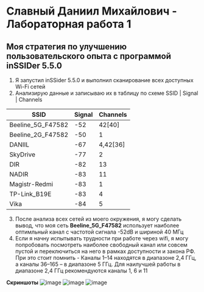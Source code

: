 # Славный Даниил Михайлович - Лабораторная работа 1
## Моя стратегия по улучшению пользовательского опыта с программой inSSIDer 5.5.0

1. Я запустил inSSider 5.5.0 и выполнил сканирование всех доступных Wi-Fi сетей
2. Анализирую данные и записываю их в таблицу по схеме SSID | Signal | Channels

| SSID              | Signal | Channels |
|-------------------|--------|----------|
| Beeline_5G_F47582 | -52    | 42[40]   |
| Beeline_2G_F47582 | -50    | 1        |
| DANIIL            | -67    | 4,42[36] |
| SkyDrive          | -77    | 2        |
| DIR               | -82    | 13       |
| NADIR             | -83    | 11       |
| Magistr-Redmi     | -83    | 1        |
| TP-Link_B19E      | -83    | 4        |
| Vika              | -84    | 5        |

3. После анализа всех сетей из моего окружения, я могу сделать вывод, что моя сеть **Beeline_5G_F47582** использует наиболее оптимльный канал с частотой сигнала -52dB и шириной 40 МГц
4. Если я начну испытывать трудности при работе через wifi, я могу попробовать посмотреть наиболее свободный канал или совсем пустой и переключиться на него в рамках доступности и закона РФ.
При это стоит помнить - Каналы 1–14 находятся в диапазоне 2,4 ГГц, а каналы 36–165 – в диапазоне 5 ГГц. Для наилучшей работы в диапазоне 2,4 ГГц рекомендуются каналы 1, 6 и 11

**Скриншоты**
![image](https://github.com/user-attachments/assets/551af393-d473-4db8-bb28-fd43a2dd17e0)
![image](https://github.com/user-attachments/assets/e13464be-05f8-407c-b3ea-52521a188ce4)
![image](https://github.com/user-attachments/assets/af18a09b-2a35-4953-8989-3423c25c1aeb)
